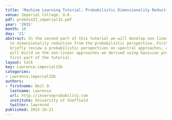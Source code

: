 ```yaml
---
title: 'Machine Learning Tutorial: Probabilistic Dimensionality Reduction <span>II</span>'
venue: Imperial College, U.K.
pdf: probdimII_imperial15.pdf
year: '2015'
month: 10
day: '21'
abstract: In the second part of this tutorial we will develop non linear approaches
  to dimensionality reduction from the probabilistic perspective. Firstly we will
  briefly review a probabilistic perspectives on spectral approaches, and then we
  will build on the non-linear approaches we derived using Gaussian processes in the
  first part of the tutorial.
layout: talk
key: Lawrence:imperial15b
categories:
- Lawrence:imperial15b
authors:
- firstname: Neil D.
  lastname: Lawrence
  url: http://inverseprobability.com
  institute: University of Sheffield
  twitter: lawrennd
published: 2015-10-21
---
```

